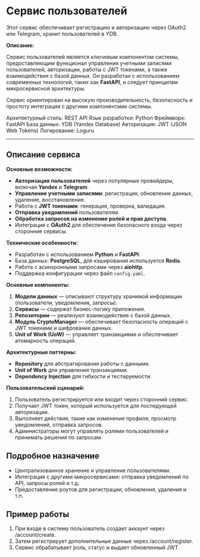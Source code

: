 # **Сервис пользователей**

Этот сервис обеспечивает регистрацию и авторизацию через OAuth2 или Telegram, хранит пользователей в YDB.

**Описание:**

Сервис пользователей является ключевым компонентом системы, предоставляющим функционал управления учетными записями пользователей, авторизации, работы с JWT токенами, а также взаимодействия с базой данных. Он разработан с использованием современных технологий, таких как **FastAPI**, и следует принципам микросервисной архитектуры.

Сервис ориентирован на высокую производительность, безопасность и простоту интеграции с другими компонентами системы.

Архитектурный стиль: REST API
Язык разработки: Python
Фреймворк: FastAPI
База данных: YDB (Yandex Database)
Авторизация: JWT (JSON Web Tokens)
Логирование: Loguru

---

## **Описание сервиса**

**Основные возможности:**

- **Авторизация пользователей** через популярные провайдеры, включая **Yandex** и **Telegram**.
- **Управление учетными записями**: регистрация, обновление данных, удаление, восстановление.
- Работа с **JWT токенами**: генерация, проверка, валидация.
- **Отправка уведомлений** пользователям.
- **Обработка запросов на изменение ролей и прав доступа**.
- Интеграция с **OAuth2** для обеспечения безопасного входа через сторонние сервисы.

**Технические особенности:**

- Разработан с использованием **Python** и **FastAPI**.
- База данных: **PostgreSQL**, для кэширования используется **Redis**.
- Работа с асинхронными запросами через **aiohttp**.
- Поддержка конфигурации через файл `config.yaml`.

**Основные компоненты:**

1. **Модели данных** — описывают структуру хранимой информации (пользователи, уведомления, запросы).
2. **Сервисы** — содержат бизнес-логику приложения.
3. **Репозитории** — реализуют взаимодействие с базой данных.
4. **Модуль CryptoManager** — обеспечивает безопасность операций с JWT токенами и шифрование данных.
5. **Unit of Work (UoW)** — управляет транзакциями и обеспечивает атомарность операций.

**Архитектурные паттерны:**

- **Repository** для абстрагирования работы с данными.
- **Unit of Work** для управления транзакциями.
- **Dependency Injection** для гибкости и тестируемости.

**Пользовательский сценарий:**

1. Пользователь регистрируется или входит через сторонний сервис.
2. Получает JWT токен, который используется для последующей авторизации.
3. Выполняет действия, такие как изменение профиля, просмотр уведомлений, отправка запросов.
4. Администраторы могут управлять ролями пользователей и принимать решения по запросам.

## Подробное назначение
- Централизованное хранение и управление пользователями.
- Интеграция с другими микросервисами: отправка уведомлений по API, запросы ролей и т.д.
- Предоставление роутов для регистрации, обновления, удаления и т.п.

## Пример работы
1. При входе в систему пользователь создает аккаунт через /account/create.
2. Затем регистрирует дополнительные данные через /account/register.
3. Сервис обрабатывает роль, статус и выдает обновленный JWT.